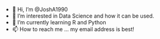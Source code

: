 - 👋 Hi, I’m @JoshA1990
- 👀 I’m interested in Data Science and how it can be used.
- 🌱 I’m currently learning R and Python
- 📫 How to reach me ... my email address is best!

<!---
JoshA1990/JoshA1990 is a ✨ special ✨ repository because its `README.md` (this file) appears on your GitHub profile.
You can click the Preview link to take a look at your changes.
--->
